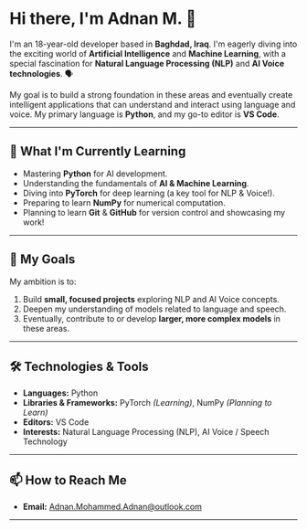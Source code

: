 # Hi there, I'm Adnan M. 👋

I'm an 18-year-old developer based in **Baghdad, Iraq**. I'm eagerly diving into the exciting world of **Artificial Intelligence** and **Machine Learning**, with a special fascination for **Natural Language Processing (NLP)** and **AI Voice technologies**. 🗣️ 

My goal is to build a strong foundation in these areas and eventually create intelligent applications that can understand and interact using language and voice. My primary language is **Python**, and my go-to editor is **VS Code**.

---

## 🌱 What I'm Currently Learning

* Mastering **Python** for AI development.
* Understanding the fundamentals of **AI & Machine Learning**.
* Diving into **PyTorch** for deep learning (a key tool for NLP & Voice!).
* Preparing to learn **NumPy** for numerical computation.
* Planning to learn **Git** & **GitHub** for version control and showcasing my work!

---

## 🚀 My Goals

My ambition is to:

1.  Build **small, focused projects** exploring NLP and AI Voice concepts.
2.  Deepen my understanding of models related to language and speech.
3.  Eventually, contribute to or develop **larger, more complex models** in these areas.

---

## 🛠️ Technologies & Tools

* **Languages:** Python
* **Libraries & Frameworks:** PyTorch *(Learning)*, NumPy *(Planning to Learn)*
* **Editors:** VS Code
* **Interests:** Natural Language Processing (NLP), AI Voice / Speech Technology

---

## 📫 How to Reach Me

* **Email:** [Adnan.Mohammed.Adnan@outlook.com](mailto:adnan.mohammed.adnan@outlook.com)

---
